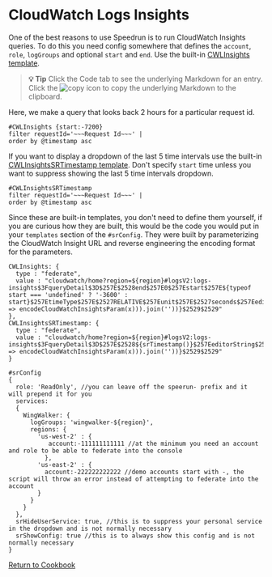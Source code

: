 # CloudWatch Logs Insights

One of the best reasons to use Speedrun is to run CloudWatch Insights queries.  To do this you need config somewhere that defines the `account`, `role`, `logGroups` and optional `start` and `end`.  Use the built-in [CWLInsights template](https://github.com/No-Backspace-Crew/Speedrun/wiki/Templates#cwlinsights).

> **💡 Tip**
> Click the Code tab to see the underlying Markdown for an entry.  Click the ![copy](https://user-images.githubusercontent.com/97474956/201821050-e1acc9f6-d41f-4485-9616-0b694f211d4e.svg) icon to copy the underlying Markdown to the clipboard.

Here, we make a query that looks back 2 hours for a particular request id.

```
#CWLInsights {start:-7200}
filter requestId='~~~Request Id~~~' |
order by @timestamp asc
```

If you want to display a dropdown of the last 5 time intervals use the built-in [CWLInsightsSRTimestamp template](https://github.com/No-Backspace-Crew/Speedrun/wiki/Templates#cwlinsightssrtimestamp).  Don't specify `start` time unless you want to suppress showing the last 5 time intervals dropdown.

```
#CWLInsightsSRTimestamp
filter requestId='~~~Request Id~~~' |
order by @timestamp asc
```

Since these are built-in templates, you don't need to define them yourself, if you are curious how they are built, this would be the code you would put in your `templates` section of the `#srConfig`. They were built by parameterizing the CloudWatch Insight URL and reverse engineering the encoding format for the parameters.

```
CWLInsights: {
  type : "federate",
  value : "cloudwatch/home?region=${region}#logsV2:logs-insights$3FqueryDetail$3D$257E$2528end$257E0$257Estart$257E${typeof start === 'undefined' ? '-3600' : start}$257EtimeType$257E$2527RELATIVE$257Eunit$257E$2527seconds$257EeditorString$257E$2527${encodeCloudWatchInsightsParam(content)}$257EisLiveTail$257Efalse$257Esource$257E$2528${encodeCloudWatchURL(prepend(`~'`,arrayify(logGroups).map(x => encodeCloudWatchInsightsParam(x))).join(''))}$2529$2529"
},
CWLInsightsSRTimestamp: {
  type : "federate",
  value : "cloudwatch/home?region=${region}#logsV2:logs-insights$3FqueryDetail$3D$257E$2528${srTimestamp()}$257EeditorString$257E$2527${encodeCloudWatchInsightsParam(content)}$257EisLiveTail$257Efalse$257Esource$257E$2528${encodeCloudWatchURL(prepend(`~'`,arrayify(logGroups).map(x => encodeCloudWatchInsightsParam(x))).join(''))}$2529$2529"
}
```

```
#srConfig
{
  role: 'ReadOnly', //you can leave off the speerun- prefix and it will prepend it for you
  services:
  {
    WingWalker: {
      logGroups: 'wingwalker-${region}',
      regions: {
        'us-west-2' : {
           account:-111111111111 //at the minimum you need an account and role to be able to federate into the console
          },
        'us-east-2' : {
          account:-222222222222 //demo accounts start with -, the script will throw an error instead of attempting to federate into the account
        }
      }
    }
  },
  srHideUserService: true, //this is to suppress your personal service in the dropdown and is not normally necessary
  srShowConfig: true //this is to always show this config and is not normally necessary
}

```

[Return to Cookbook](https://github.com/No-Backspace-Crew/Speedrun/wiki/Cookbook)

